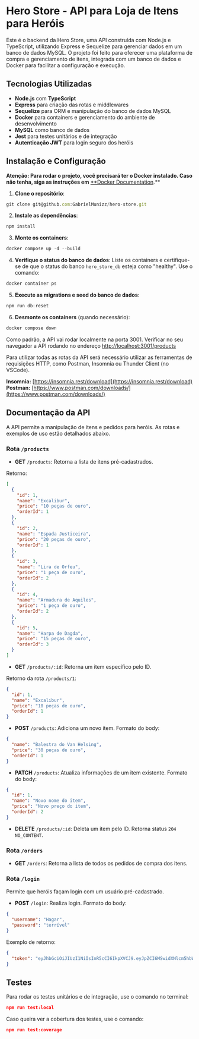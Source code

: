 # Hero Store - API para Loja de Itens para Heróis

Este é o backend da Hero Store, uma API construída com Node.js e TypeScript, utilizando Express e Sequelize para gerenciar dados em um banco de dados MySQL. O projeto foi feito para oferecer uma plataforma de compra e gerenciamento de itens, integrada com um banco de dados e Docker para facilitar a configuração e execução.

## Tecnologias Utilizadas

- **Node.js** com **TypeScript**
- **Express** para criação das rotas e middlewares
- **Sequelize** para ORM e manipulação do banco de dados MySQL
- **Docker** para containers e gerenciamento do ambiente de desenvolvimento
- **MySQL** como banco de dados
- **Jest** para testes unitários e de integração
- **Autenticação JWT** para login seguro dos heróis

## Instalação e Configuração

**Atenção: Para rodar o projeto, você precisará ter o Docker instalado. Caso não tenha, siga as instruções em** [**Docker Documentation](https://docs.docker.com/get-started/get-docker/).**

1. **Clone o repositório**:

```jsx
git clone git@github.com:GabrielMunizz/hero-store.git
```

2. **Instale as dependências**:

```jsx
npm install
```

3. **Monte os containers**:

```jsx
docker compose up -d --build
```

4. **Verifique o status do banco de dados**:
Liste os containers e certifique-se de que o status do banco `hero_store_db` esteja como "healthy". Use o comando:

```jsx
docker container ps
```

5. **Execute as migrations e seed do banco de dados**:

```jsx
npm run db:reset
```

6. **Desmonte os containers** (quando necessário):

```jsx
docker compose down
```

Como padrão, a API vai rodar localmente na porta 3001. Verificar no seu navegador a API rodando no endereço [http://localhost:3001/products](http://localhost:3001/products)

Para utilizar todas as rotas da API será necessário utilizar as ferramentas de requisições HTTP, como Postman, Insomnia ou Thunder Client (no VSCode).  

**Insomnia:** [https://insomnia.rest/download](https://insomnia.rest/download)
**Postman:** [https://www.postman.com/downloads/](https://www.postman.com/downloads/)

## Documentação da API

A API permite a manipulação de itens e pedidos para heróis. As rotas e exemplos de uso estão detalhados abaixo.

### Rota `/products`

- **GET** `/products`: Retorna a lista de itens pré-cadastrados.

Retorno:

```json
[
  {
    "id": 1,
    "name": "Excalibur",
    "price": "10 peças de ouro",
    "orderId": 1
  },
  {
    "id": 2,
    "name": "Espada Justiceira",
    "price": "20 peças de ouro",
    "orderId": 1
  },
  {
    "id": 3,
    "name": "Lira de Orfeu",
    "price": "1 peça de ouro",
    "orderId": 2
  },
  {
    "id": 4,
    "name": "Armadura de Aquiles",
    "price": "1 peça de ouro",
    "orderId": 2
  },
  {
    "id": 5,
    "name": "Harpa de Dagda",
    "price": "15 peças de ouro",
    "orderId": 3
  }
]
```

- **GET** `/products/:id`: Retorna um item específico pelo ID.

Retorno da rota `/products/1`:

```json
{
  "id": 1,
  "name": "Excalibur",
  "price": "10 peças de ouro",
  "orderId": 1
}
```

- **POST** `/products`: Adiciona um novo item. Formato do body:

```json
{
  "name": "Balestra do Van Helsing",
  "price": "30 peças de ouro",
  "orderId": 1
}
```

- **PATCH** `/products`: Atualiza informações de um item existente. Formato do body:

```json
{
  "id": 1, 
  "name": "Novo nome do item",
  "price": "Novo preço do item",
  "orderId": 2 
}
```

- **DELETE** `/products/:id`: Deleta um item pelo ID. Retorna status `204` `NO_CONTENT`.

### Rota `/orders`

- **GET** `/orders`: Retorna a lista de todos os pedidos de compra dos itens.

### Rota `/login`

Permite que heróis façam login com um usuário pré-cadastrado.

- **POST** `/login`: Realiza login. Formato do body:

```json
{
  "username": "Hagar",
  "password": "terrível"
}
```

Exemplo de retorno:

```json
{
  "token": "eyJhbGciOiJIUzI1NiIsInR5cCI6IkpXVCJ9.eyJpZCI6MSwidXNlcm5hbWUiOiJIYWdhciIsImlhdCI6MTczMDE1NDI2NX0.B622gI8l0QGlJD5BhEBKt1p2UJm4xNLMtmrgI4txeas"
}
```

## Testes

Para rodar os testes unitários e de integração, use o comando no terminal:

```json
npm run test:local
```

Caso queira ver a cobertura dos testes, use o comando:

```json
npm run test:coverage
```